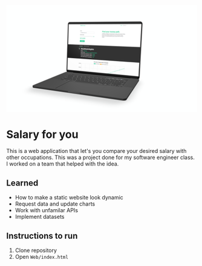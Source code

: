 ![Salary for you Landing](Media/landing.png)
# Salary for you #
This is a web application that let's you compare your desired salary with other occupations. This was a project done for my software engineer class. I worked on a team that helped with the idea.

## Learned ##
* How to make a static website look dynamic
* Request data and update charts
* Work with unfamilar APIs
* Implement datasets

## Instructions to run ##
1. Clone repository
2. Open `Web/index.html`


